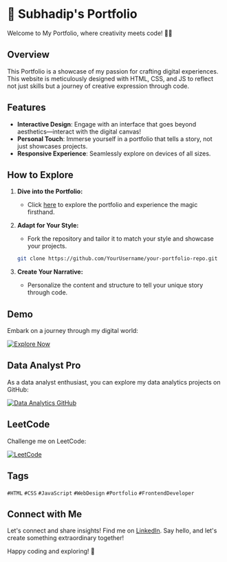 # 🚀 Subhadip's Portfolio

Welcome to My Portfolio, where creativity meets code! 🎨✨

## Overview

This Portfolio is a showcase of my passion for crafting digital experiences. This website is meticulously designed with HTML, CSS, and JS to reflect not just skills but a journey of creative expression through code.

## Features

- **Interactive Design**: Engage with an interface that goes beyond aesthetics—interact with the digital canvas!
- **Personal Touch**: Immerse yourself in a portfolio that tells a story, not just showcases projects.
- **Responsive Experience**: Seamlessly explore on devices of all sizes.

## How to Explore

1. **Dive into the Portfolio:**
   - Click [here](#) to explore the portfolio and experience the magic firsthand.

2. **Adapt for Your Style:**
   - Fork the repository and tailor it to match your style and showcase your projects.
   ```bash
   git clone https://github.com/YourUsername/your-portfolio-repo.git
   ```

3. **Create Your Narrative:**
   - Personalize the content and structure to tell your unique story through code.

## Demo

Embark on a journey through my digital world:

[![Explore Now](https://img.shields.io/badge/Explore%20Now-Embark%20on%20Journey-blue)](#)

## Data Analyst Pro

As a data analyst enthusiast, you can explore my data analytics projects on GitHub:

[![Data Analytics GitHub](https://img.shields.io/badge/Data%20Analytics-GitHub-success)](https://github.com/SUBHA2OO2)

## LeetCode

Challenge me on LeetCode:

[![LeetCode](https://img.shields.io/badge/LeetCode-Challenge%20Me-orange)](https://leetcode.com/IamHazra)

## Tags

`#HTML` `#CSS` `#JavaScript` `#WebDesign` `#Portfolio` `#FrontendDeveloper`

## Connect with Me

Let's connect and share insights! Find me on [LinkedIn](https://www.linkedin.com/in/your-linkedin-profile). Say hello, and let's create something extraordinary together!

Happy coding and exploring! 🌟
